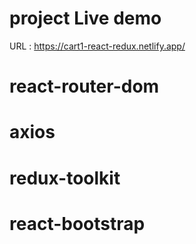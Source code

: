 # project Live demo
URL : https://cart1-react-redux.netlify.app/

# react-router-dom
# axios
# redux-toolkit
# react-bootstrap